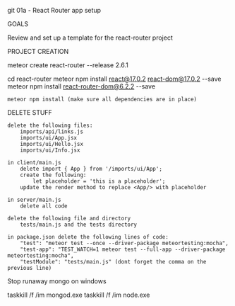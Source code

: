 
git 01a - React Router app setup

GOALS

Review and set up a template for the react-router project

PROJECT CREATION

meteor create react-router --release 2.6.1

cd react-router
    meteor npm install react@17.0.2 react-dom@17.0.2 --save 
    meteor npm install react-router-dom@6.2.2 --save 

    meteor npm install (make sure all dependencies are in place)

DELETE STUFF

    delete the following files:
        imports/api/links.js
        imports/ui/App.jsx
        imports/ui/Hello.jsx
        imports/ui/Info.jsx

    in client/main.js
        delete import { App } from '/imports/ui/App';
        create the following:
            let placeholder = 'this is a placeholder';
        update the render method to replace <App/> with placeholder

    in server/main.js
        delete all code

    delete the following file and directory
        tests/main.js and the tests directory

    in package.json delete the following lines of code:
        "test": "meteor test --once --driver-package meteortesting:mocha",
        "test-app": "TEST_WATCH=1 meteor test --full-app --driver-package meteortesting:mocha",
        "testModule": "tests/main.js" (dont forget the comma on the previous line)


Stop runaway mongo on windows

taskkill /f /im mongod.exe
taskkill /f /im node.exe
